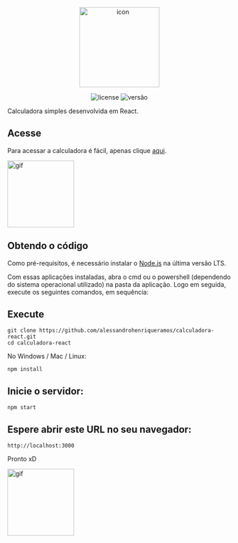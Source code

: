 <p align="center">
    <img src="https://icons.iconarchive.com/icons/iconsmind/outline/128/Calculator-2-icon.png" alt="icon" height="180">
</p>

<p align="center">
    <img src="https://img.shields.io/github/license/mashape/apistatus.svg" alt="license"/>
    <img src="https://img.shields.io/badge/version-1.2-blue" alt="versão">
</p>

Calculadora simples desenvolvida em React.

## Acesse

Para acessar a calculadora é fácil, apenas clique [aqui](https://calculadorareact.vercel.app/).

<img src="https://media.giphy.com/media/AHj0lQstZ9I9W/giphy.gif" alt="gif" height="150px" ></a>

## Obtendo o código

Como pré-requisitos, é necessário instalar o [Node.js](https://nodejs.org/pt-br/download/) na última versão LTS.

Com essas aplicações instaladas, abra o cmd ou o powershell (dependendo do sistema operacional utilizado) na pasta da aplicação. Logo em seguida, execute os seguintes comandos, em sequência:

## Execute
```
git clone https://github.com/alessandrohenriqueramos/calculadora-react.git
cd calculadora-react
```
No Windows / Mac / Linux:
```
npm install
```

## Inicie o servidor:
```
npm start
```
## Espere abrir este URL no seu navegador:
```
http://localhost:3000
```

Pronto xD

<img src="https://media.giphy.com/media/AFdcYElkoNAUE/giphy.gif" alt="gif" height="150px" ></a>

